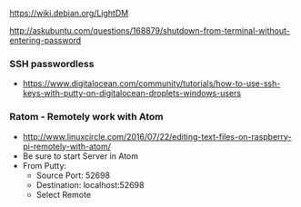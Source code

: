 https://wiki.debian.org/LightDM

http://askubuntu.com/questions/168879/shutdown-from-terminal-without-entering-password

### SSH passwordless
- https://www.digitalocean.com/community/tutorials/how-to-use-ssh-keys-with-putty-on-digitalocean-droplets-windows-users

### Ratom - Remotely work with Atom
- http://www.linuxcircle.com/2016/07/22/editing-text-files-on-raspberry-pi-remotely-with-atom/
- Be sure to start Server in Atom
- From Putty:
    - Source Port: 52698
    - Destination: localhost:52698
    - Select Remote
